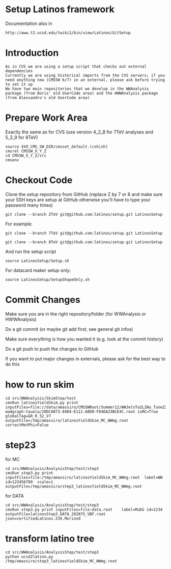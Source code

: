 Setup Latinos framework
=======================

Documentation also in

    http://www.t2.ucsd.edu/twiki2/bin/view/Latinos/GitSetup

# Introduction

    As in CVS we are using a setup script that checks out external dependencies
    Currently we are using historical imports from the CVS servers; if you need anything new (CMSSW 6/7) in an external, please ask before trying to set it up
    We have two main repositories that we develop in the WWAnalysis package (from Boris' old UserCode area) and the HWWAnalysis package (from Alessandro's old UserCode area) 


# Prepare Work Area

Exactly the same as for CVS (use version 4_2_8 for 7TeV analyses and 5_3_9 for 8TeV) 

    source $VO_CMS_SW_DIR/cmsset_default.(csh|sh)
    cmsrel CMSSW_X_Y_Z
    cd CMSSW_X_Y_Z/src
    cmsenv


# Checkout Code

Clone the setup repository from GitHub (replace Z by 7 or 8 and make sure your SSH keys are setup at GitHub otherwise you'll have to type your password many times) 

    git clone --branch ZTeV git@github.com:latinos/setup.git LatinosSetup

For example:

    git clone --branch 7TeV git@github.com:latinos/setup.git LatinosSetup

    git clone --branch 8TeV git@github.com:latinos/setup.git LatinosSetup

And run the setup script 

    source LatinosSetup/Setup.sh

For datacard maker setup only: 

    source LatinosSetup/SetupShapeOnly.sh


# Commit Changes

Make sure you are in the right repository/folder (for WWAnalysis or HWWAnalysis)

Do a git commit (or maybe git add first; see general git infos)

Make sure everything is how you wanted it (e.g. look at the commit history)

Do a git push to push the changes to GitHub

If you want to put major changes in externals, please ask for the best way to do this 




# how to run skim

    cd src/WWAnalysis/SkimStep/test
    cmsRun latinosYieldSkim.py print inputFiles=file://data/amassiro/CMSSWRoot/Summer12/WWJetsTo2L2Nu_TuneZ2star_8TeV-madgraph-tauola/28DCA073-84D4-E111-A8D0-F04DA23BCE4C.root isMC=True globalTag=GR_R_52_V7  outputFile=/tmp/amassiro/latinosYieldSkim_MC_WWmg.root   correctMetPhi=False


# step23

for MC

    cd src/WWAnalysis/AnalysisStep/test/step3
    cmsRun step3.py print inputFiles=file:/tmp/amassiro/latinosYieldSkim_MC_WWmg.root  label=WW id=123456789  scale=1 outputFile=/tmp/amassiro/step3_latinosYieldSkim_MC_WWmg.root

for DATA

    cd src/WWAnalysis/AnalysisStep/test/step3
    cmsRun step3.py print inputFiles=file:data.root    label=MuEG id=1234 outputFile=latinosStep3_DATA_202075_VBF.root json=certifiedLatinos.53X.Moriond



# transform latino tree

    cd src/WWAnalysis/AnalysisStep/test/step3
    python ucsd2latino.py /tmp/amassiro/step3_latinosYieldSkim_MC_WWmg.root



